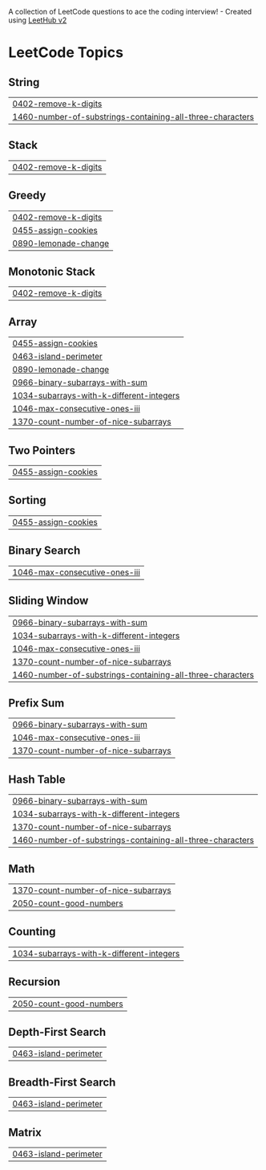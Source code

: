 A collection of LeetCode questions to ace the coding interview! - Created using [LeetHub v2](https://github.com/arunbhardwaj/LeetHub-2.0)
<!---LeetCode Topics Start-->
# LeetCode Topics
## String
|  |
| ------- |
| [0402-remove-k-digits](https://github.com/Tanirika-2005/leetcode/tree/master/0402-remove-k-digits) |
| [1460-number-of-substrings-containing-all-three-characters](https://github.com/Tanirika-2005/leetcode/tree/master/1460-number-of-substrings-containing-all-three-characters) |
## Stack
|  |
| ------- |
| [0402-remove-k-digits](https://github.com/Tanirika-2005/leetcode/tree/master/0402-remove-k-digits) |
## Greedy
|  |
| ------- |
| [0402-remove-k-digits](https://github.com/Tanirika-2005/leetcode/tree/master/0402-remove-k-digits) |
| [0455-assign-cookies](https://github.com/Tanirika-2005/leetcode/tree/master/0455-assign-cookies) |
| [0890-lemonade-change](https://github.com/Tanirika-2005/leetcode/tree/master/0890-lemonade-change) |
## Monotonic Stack
|  |
| ------- |
| [0402-remove-k-digits](https://github.com/Tanirika-2005/leetcode/tree/master/0402-remove-k-digits) |
## Array
|  |
| ------- |
| [0455-assign-cookies](https://github.com/Tanirika-2005/leetcode/tree/master/0455-assign-cookies) |
| [0463-island-perimeter](https://github.com/Tanirika-2005/leetcode/tree/master/0463-island-perimeter) |
| [0890-lemonade-change](https://github.com/Tanirika-2005/leetcode/tree/master/0890-lemonade-change) |
| [0966-binary-subarrays-with-sum](https://github.com/Tanirika-2005/leetcode/tree/master/0966-binary-subarrays-with-sum) |
| [1034-subarrays-with-k-different-integers](https://github.com/Tanirika-2005/leetcode/tree/master/1034-subarrays-with-k-different-integers) |
| [1046-max-consecutive-ones-iii](https://github.com/Tanirika-2005/leetcode/tree/master/1046-max-consecutive-ones-iii) |
| [1370-count-number-of-nice-subarrays](https://github.com/Tanirika-2005/leetcode/tree/master/1370-count-number-of-nice-subarrays) |
## Two Pointers
|  |
| ------- |
| [0455-assign-cookies](https://github.com/Tanirika-2005/leetcode/tree/master/0455-assign-cookies) |
## Sorting
|  |
| ------- |
| [0455-assign-cookies](https://github.com/Tanirika-2005/leetcode/tree/master/0455-assign-cookies) |
## Binary Search
|  |
| ------- |
| [1046-max-consecutive-ones-iii](https://github.com/Tanirika-2005/leetcode/tree/master/1046-max-consecutive-ones-iii) |
## Sliding Window
|  |
| ------- |
| [0966-binary-subarrays-with-sum](https://github.com/Tanirika-2005/leetcode/tree/master/0966-binary-subarrays-with-sum) |
| [1034-subarrays-with-k-different-integers](https://github.com/Tanirika-2005/leetcode/tree/master/1034-subarrays-with-k-different-integers) |
| [1046-max-consecutive-ones-iii](https://github.com/Tanirika-2005/leetcode/tree/master/1046-max-consecutive-ones-iii) |
| [1370-count-number-of-nice-subarrays](https://github.com/Tanirika-2005/leetcode/tree/master/1370-count-number-of-nice-subarrays) |
| [1460-number-of-substrings-containing-all-three-characters](https://github.com/Tanirika-2005/leetcode/tree/master/1460-number-of-substrings-containing-all-three-characters) |
## Prefix Sum
|  |
| ------- |
| [0966-binary-subarrays-with-sum](https://github.com/Tanirika-2005/leetcode/tree/master/0966-binary-subarrays-with-sum) |
| [1046-max-consecutive-ones-iii](https://github.com/Tanirika-2005/leetcode/tree/master/1046-max-consecutive-ones-iii) |
| [1370-count-number-of-nice-subarrays](https://github.com/Tanirika-2005/leetcode/tree/master/1370-count-number-of-nice-subarrays) |
## Hash Table
|  |
| ------- |
| [0966-binary-subarrays-with-sum](https://github.com/Tanirika-2005/leetcode/tree/master/0966-binary-subarrays-with-sum) |
| [1034-subarrays-with-k-different-integers](https://github.com/Tanirika-2005/leetcode/tree/master/1034-subarrays-with-k-different-integers) |
| [1370-count-number-of-nice-subarrays](https://github.com/Tanirika-2005/leetcode/tree/master/1370-count-number-of-nice-subarrays) |
| [1460-number-of-substrings-containing-all-three-characters](https://github.com/Tanirika-2005/leetcode/tree/master/1460-number-of-substrings-containing-all-three-characters) |
## Math
|  |
| ------- |
| [1370-count-number-of-nice-subarrays](https://github.com/Tanirika-2005/leetcode/tree/master/1370-count-number-of-nice-subarrays) |
| [2050-count-good-numbers](https://github.com/Tanirika-2005/leetcode/tree/master/2050-count-good-numbers) |
## Counting
|  |
| ------- |
| [1034-subarrays-with-k-different-integers](https://github.com/Tanirika-2005/leetcode/tree/master/1034-subarrays-with-k-different-integers) |
## Recursion
|  |
| ------- |
| [2050-count-good-numbers](https://github.com/Tanirika-2005/leetcode/tree/master/2050-count-good-numbers) |
## Depth-First Search
|  |
| ------- |
| [0463-island-perimeter](https://github.com/Tanirika-2005/leetcode/tree/master/0463-island-perimeter) |
## Breadth-First Search
|  |
| ------- |
| [0463-island-perimeter](https://github.com/Tanirika-2005/leetcode/tree/master/0463-island-perimeter) |
## Matrix
|  |
| ------- |
| [0463-island-perimeter](https://github.com/Tanirika-2005/leetcode/tree/master/0463-island-perimeter) |
<!---LeetCode Topics End-->